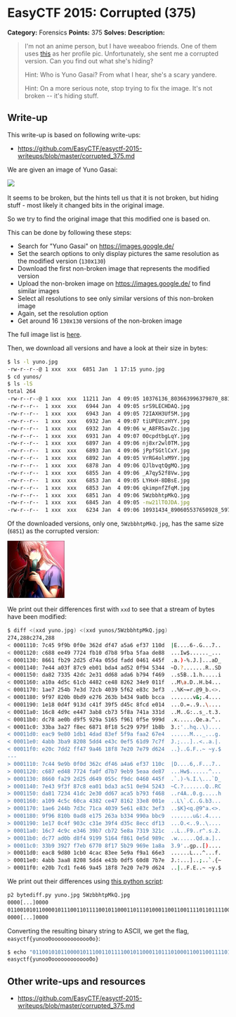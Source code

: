 # EasyCTF 2015: Corrupted (375)

**Category:** Forensics
**Points:** 375
**Solves:** 
**Description:**

> I'm not an anime person, but I have weeaboo friends. One of them uses [this](https://github.com/EasyCTF/easyctf-2015-writeups/blob/master/files/yuno.jpg) as her profile pic. Unfortunately, she sent me a corrupted version. Can you find out what she's hiding?
> 
> 
> Hint: Who is Yuno Gasai? From what I hear, she's a scary yandere.
> 
> Hint: On a more serious note, stop trying to fix the image. It's not broken -- it's hiding stuff.

## Write-up

This write-up is based on following write-ups:

* <https://github.com/EasyCTF/easyctf-2015-writeups/blob/master/corrupted_375.md>

We are given an image of Yuno Gasai:

![](https://github.com/EasyCTF/easyctf-2015-writeups/blob/master/files/yuno.jpg)

It seems to be broken, but the hints tell us that it is not broken, but hiding stuff - most likely it changed bits in the original image.

So we try to find the original image that this modified one is based on.

This can be done by following these steps:

* Search for "Yuno Gasai" on <https://images.google.de/>
* Set the search options to only display pictures the same resolution as the modified version (`130`x`130`)
* Download the first non-broken image that represents the modified version
* Upload the non-broken image on <https://images.google.de/> to find similar images
* Select all resolutions to see only similar versions of this non-broken image
* Again, set the resolution option
* Get around 16 `130`x`130` versions of the non-broken image

The full image list is [here](yuno.list).

Then, we download all versions and have a look at their size in bytes:

```bash
$ ls -l yuno.jpg 
-rw-r--r--@ 1 xxx  xxx  6851 Jan  1 17:15 yuno.jpg
$ cd yunos/
$ ls -lS
total 264
-rw-r--r--@ 1 xxx  xxx  11211 Jan  4 09:05 10376136_803663996379870_881095011285469366_n.jpg
-rw-r--r--  1 xxx  xxx   6944 Jan  4 09:05 srS9LECHDAQ.jpg
-rw-r--r--  1 xxx  xxx   6943 Jan  4 09:05 72IAXH3Uf5M.jpg
-rw-r--r--  1 xxx  xxx   6932 Jan  4 09:07 tiUPEUczHYY.jpg
-rw-r--r--  1 xxx  xxx   6932 Jan  4 09:06 w_A8FR5avZc.jpg
-rw-r--r--  1 xxx  xxx   6931 Jan  4 09:07 0OcpdtbgLqY.jpg
-rw-r--r--  1 xxx  xxx   6897 Jan  4 09:06 nj8xr2wl0TM.jpg
-rw-r--r--  1 xxx  xxx   6893 Jan  4 09:06 jPpfSGtlCxY.jpg
-rw-r--r--  1 xxx  xxx   6892 Jan  4 09:05 VrRG4olxM9Y.jpg
-rw-r--r--  1 xxx  xxx   6878 Jan  4 09:06 QJlbvqtQgMQ.jpg
-rw-r--r--  1 xxx  xxx   6855 Jan  4 09:06 _A7qy52f8Vw.jpg
-rw-r--r--  1 xxx  xxx   6853 Jan  4 09:05 LYHxH-8DBsE.jpg
-rw-r--r--  1 xxx  xxx   6853 Jan  4 09:06 qkimpnfZfqM.jpg
-rw-r--r--  1 xxx  xxx   6851 Jan  4 09:06 5WzbbhtpMkQ.jpg
-rw-r--r--  1 xxx  xxx   6845 Jan  4 09:05 -nw21lTOJDA.jpg
-rw-r--r--  1 xxx  xxx   6234 Jan  4 09:06 10931434_890605537650928_5977686544027780096_n.jpg
```

Of the downloaded versions, only one, `5WzbbhtpMkQ.jpg`, has the same size (`6851`) as the corrupted version:

![](./5WzbbhtpMkQ.jpg)

We print out their differences first with `xxd` to see that a stream of bytes have been modified:

```bash
$ diff <(xxd yuno.jpg) <(xxd yunos/5WzbbhtpMkQ.jpg)
274,288c274,288
< 0001110: 7c45 9f9b 0f0e 362d df47 a5a6 ef37 110d  |E....6-.G...7..
< 0001120: c688 ee49 7724 fb10 d7b8 9fba 5faa de88  ...Iw$......_...
< 0001130: 8661 fb29 2d25 d74a 055d fadd 0461 445f  .a.)-%.J.]...aD_
< 0001140: 7e44 a03f 87c9 eb01 bda4 ad52 0f94 5344  ~D.?.......R..SD
< 0001150: da82 7335 42dc 2e31 dd68 ada6 b794 f469  ..s5B..1.h.....i
< 0001160: a10a 4d5c 61cb 4482 ce48 8262 34e9 011f  ..M\a.D..H.b4...
< 0001170: 1ae7 254b 7e3d 72cb 4039 5f62 e83c 3ef3  ..%K~=r.@9_b.<>.
< 0001180: 9f97 820b 0bd9 e276 263b b434 9a0b bcca  .......v&;.4....
< 0001190: 1e18 0d4f 913d c41f 39f5 d45c 8fcd e014  ...O.=..9..\....
< 00011a0: 16c8 4d9c e447 3ab8 cb73 5f8a 741a 331d  ..M..G:..s_.t.3.
< 00011b0: dc78 ae0b d9f5 929a 5165 f961 0f5e 999d  .x......Qe.a.^..
< 00011c0: 33ba 3a27 f8ec 6871 8f18 5c29 979f 1b8b  3.:'..hq..\)....
< 00011d0: eac9 9e80 1db1 4dad 83ef 5f9a faa2 67e4  ......M..._...g.
< 00011e0: 4abb 3ba9 8208 5dd4 e43c 0ef5 61d9 7c7f  J.;...]..<..a.|.
< 00011f0: e20c 7dd2 ff47 9a46 18f8 7e20 7e79 d624  ..}..G.F..~ ~y.$
---
> 0001110: 7c44 9e9b 0f0d 362c df46 a4a6 ef37 110c  |D....6,.F...7..
> 0001120: c687 ed48 7724 fa0f d7b7 9eb9 5eaa de87  ...Hw$......^...
> 0001130: 8660 fa29 2d25 d649 055c f9dc 0460 445f  .`.)-%.I.\...`D_
> 0001140: 7e43 9f3f 87c8 ea01 bda3 ac51 0e94 5243  ~C.?.......Q..RC
> 0001150: da81 7234 41dc 2e30 dd67 aca5 b793 f468  ..r4A..0.g.....h
> 0001160: a109 4c5c 60ca 4382 ce47 8162 33e8 001e  ..L\`.C..G.b3...
> 0001170: 1ae6 244b 7d3c 71ca 4039 5e61 e83c 3ef3  ..$K}<q.@9^a.<>.
> 0001180: 9f96 810b 0ad8 e175 263a b334 990a bbc9  .......u&:.4....
> 0001190: 1e17 0c4f 903c c31e 39f4 d35c 8ecc df13  ...O.<..9..\....
> 00011a0: 16c7 4c9c e346 39b7 cb72 5e8a 7319 321c  ..L..F9..r^.s.2.
> 00011b0: dc77 ad0b d8f4 9199 5164 f861 0e5d 989c  .w......Qd.a.]..
> 00011c0: 33b9 3927 f7eb 6770 8f17 5b29 969e 1a8a  3.9'..gp..[)....
> 00011d0: eac8 9d80 1cb0 4cac 83ee 5e9a f9a1 66e3  ......L...^...f.
> 00011e0: 4abb 3aa8 8208 5dd4 e43b 0df5 60d8 7b7e  J.:...]..;..`.{~
> 00011f0: e20b 7cd1 fe46 9a45 18f8 7e20 7e79 d624  ..|..F.E..~ ~y.$
```

We print out their differences using [this python script](bytediff.py):

```bash
p2 bytediff.py yuno.jpg 5WzbbhtpMkQ.jpg 
0000[...]0000
0110010101100001011100110111100101100011011101000110011001111011011110010111010101101110011011110110111100110000011011110110111101101111011011110110111101101111011011110110111101101111011011110110111101101111001100000110111101111101
0000[...]0000
```

Converting the resulting binary string to ASCII, we get the flag, `easyctf{yunoo0oooooooooooo0o}`:

```bash
$ echo "0110010101100001011100110111100101100011011101000110011001111011011110010111010101101110011011110110111100110000011011110110111101101111011011110110111101101111011011110110111101101111011011110110111101101111001100000110111101111101" | perl -lpe '$_=pack"B*",$_'
easyctf{yunoo0oooooooooooo0o}
```

## Other write-ups and resources

* <https://github.com/EasyCTF/easyctf-2015-writeups/blob/master/corrupted_375.md>
